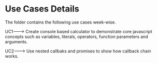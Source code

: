 # Use Cases Details
The folder contains the following use cases week-wise.

UC1---> Create console based calculator to demonstrate core javascript concepts such as variables, literals, operators, function parameters and arguments.

UC2---> Use nested callbaks and promises to show how callback chain works.